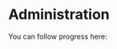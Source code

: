 # Administration
<primary-label ref="bosca"/>
<secondary-label ref="wip"/>
<secondary-label ref="alpha"/>

You can follow progress here: [](https://github.com/sowers-io/bosca/tree/main/workspace/web/administration)